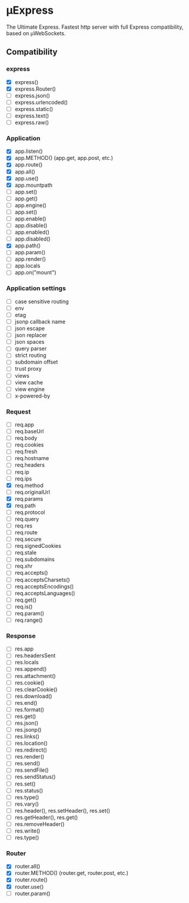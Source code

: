 # µExpress

The Ultimate Express. Fastest http server with full Express compatibility, based on µWebSockets.

## Compatibility

### express

- [x] express()
- [x] express.Router()
- [ ] express.json()
- [ ] express.urlencoded()
- [ ] express.static()
- [ ] express.text()
- [ ] express.raw()

### Application

- [x] app.listen()
- [x] app.METHOD() (app.get, app.post, etc.)
- [x] app.route()
- [x] app.all()
- [x] app.use()
- [x] app.mountpath
- [ ] app.set()
- [ ] app.get()
- [ ] app.engine()
- [ ] app.set()
- [ ] app.enable()
- [ ] app.disable()
- [ ] app.enabled()
- [ ] app.disabled()
- [x] app.path()
- [ ] app.param()
- [ ] app.render()
- [ ] app.locals
- [ ] app.on("mount")

### Application settings

- [ ] case sensitive routing
- [ ] env
- [ ] etag
- [ ] jsonp callback name
- [ ] json escape
- [ ] json replacer
- [ ] json spaces
- [ ] query parser
- [ ] strict routing
- [ ] subdomain offset
- [ ] trust proxy
- [ ] views
- [ ] view cache
- [ ] view engine
- [ ] x-powered-by

### Request
- [ ] req.app
- [ ] req.baseUrl
- [ ] req.body
- [ ] req.cookies
- [ ] req.fresh
- [ ] req.hostname
- [ ] req.headers
- [ ] req.ip
- [ ] req.ips
- [x] req.method
- [ ] req.originalUrl
- [x] req.params
- [x] req.path
- [ ] req.protocol
- [ ] req.query
- [ ] req.res
- [ ] req.route
- [ ] req.secure
- [ ] req.signedCookies
- [ ] req.stale
- [ ] req.subdomains
- [ ] req.xhr
- [ ] req.accepts()
- [ ] req.acceptsCharsets()
- [ ] req.acceptsEncodings()
- [ ] req.acceptsLanguages()
- [ ] req.get()
- [ ] req.is()
- [ ] req.param()
- [ ] req.range()

### Response

- [ ] res.app
- [ ] res.headersSent
- [ ] res.locals
- [ ] res.append()
- [ ] res.attachment()
- [ ] res.cookie()
- [ ] res.clearCookie()
- [ ] res.download()
- [ ] res.end()
- [ ] res.format()
- [ ] res.get()
- [ ] res.json()
- [ ] res.jsonp()
- [ ] res.links()
- [ ] res.location()
- [ ] res.redirect()
- [ ] res.render()
- [ ] res.send()
- [ ] res.sendFile()
- [ ] res.sendStatus()
- [ ] res.set()
- [ ] res.status()
- [ ] res.type()
- [ ] res.vary()
- [ ] res.header(), res.setHeader(), res.set()
- [ ] res.getHeader(), res.get()
- [ ] res.removeHeader()
- [ ] res.write()
- [ ] res.type()

### Router

- [x] router.all()
- [x] router.METHOD() (router.get, router.post, etc.)
- [x] router.route()
- [x] router.use()
- [ ] router.param()
